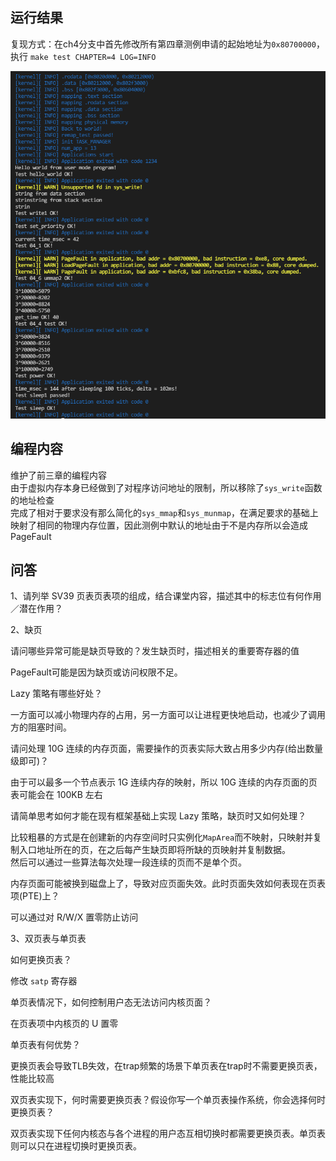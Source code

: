 ## 运行结果

复现方式：在ch4分支中首先修改所有第四章测例申请的起始地址为`0x80700000`，执行 `make test CHAPTER=4 LOG=INFO`

![](images/ch4.png)

## 编程内容

维护了前三章的编程内容  
由于虚拟内存本身已经做到了对程序访问地址的限制，所以移除了`sys_write`函数的地址检查  
完成了相对于要求没有那么简化的`sys_mmap`和`sys_munmap`，在满足要求的基础上映射了相同的物理内存位置，因此测例中默认的地址由于不是内存所以会造成PageFault  

## 问答

1、请列举 SV39 页表页表项的组成，结合课堂内容，描述其中的标志位有何作用／潜在作用？

2、缺页

请问哪些异常可能是缺页导致的？发生缺页时，描述相关的重要寄存器的值

PageFault可能是因为缺页或访问权限不足。

Lazy 策略有哪些好处？

一方面可以减小物理内存的占用，另一方面可以让进程更快地启动，也减少了调用方的阻塞时间。

请问处理 10G 连续的内存页面，需要操作的页表实际大致占用多少内存(给出数量级即可)？

由于可以最多一个节点表示 1G 连续内存的映射，所以 10G 连续的内存页面的页表可能会在 100KB 左右

请简单思考如何才能在现有框架基础上实现 Lazy 策略，缺页时又如何处理？

比较粗暴的方式是在创建新的内存空间时只实例化`MapArea`而不映射，只映射并复制入口地址所在的页，在之后每产生缺页即将所缺的页映射并复制数据。  
然后可以通过一些算法每次处理一段连续的页而不是单个页。

内存页面可能被换到磁盘上了，导致对应页面失效。此时页面失效如何表现在页表项(PTE)上？

可以通过对 R/W/X 置零防止访问

3、双页表与单页表

如何更换页表？

修改 `satp` 寄存器

单页表情况下，如何控制用户态无法访问内核页面？

在页表项中内核页的 U 置零

单页表有何优势？

更换页表会导致TLB失效，在trap频繁的场景下单页表在trap时不需要更换页表，性能比较高

双页表实现下，何时需要更换页表？假设你写一个单页表操作系统，你会选择何时更换页表？

双页表实现下任何内核态与各个进程的用户态互相切换时都需要更换页表。单页表则可以只在进程切换时更换页表。